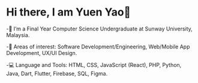 # Hi there, I am Yuen Yao👋

-🏫 I’m a Final Year Computer Science Undergraduate at Sunway University, Malaysia. 

-🌱 Areas of interest: Software Development/Engineering, Web/Mobile App Development, UX/UI Design. 
  
-💻 Language and Tools: HTML, CSS, JavaScript (React), PHP, Python, Java, Dart, Flutter, Firebase, SQL, Figma.
